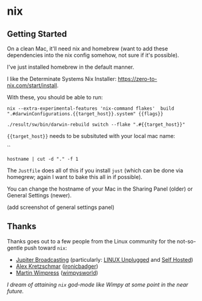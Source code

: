 # nix

## Getting Started

On a clean Mac, it'll need nix and homebrew (want to add these dependencies into the nix config somehow, not sure if it's possible).

I've just installed homebrew in the default manner.

I like the Determinate Systems Nix Installer: https://zero-to-nix.com/start/install.

With these, you should be able to run:

```
nix --extra-experimental-features 'nix-command flakes'  build ".#darwinConfigurations.{{target_host}}.system" {{flags}}

./result/sw/bin/darwin-rebuild switch --flake ".#{{target_host}}"
```

`{{target_host}}` needs to be subsituted with your local mac name:

``

```
hostname | cut -d "." -f 1
```

The `Justfile` does all of this if you install `just` (which can be done via homegrew; again I want to bake this all in if possible).

You can change the hostname of your Mac in the Sharing Panel (older) or General Settings (newer).

(add screenshot of general settings panel)

## Thanks

Thanks goes out to a few people from the Linux community for the not-so-gentle push toward `nix`:

- [Jupiter Broadcasting](https://www.jupiterbroadcasting.com) (particularly: [LINUX Unplugged](https://www.jupiterbroadcasting.com/show/linux-unplugged/) and [Self Hosted](https://www.jupiterbroadcasting.com/show/self-hosted/))
- [Alex Kretzschmar](https://blog.ktz.me) ([ironicbadger](https://github.com/ironicbadger?tab=repositories))
- [Martin Wimpress](https://wimpysworld.com) ([wimpysworld](https://github.com/wimpysworld))

*I dream of attaining `nix` god-mode like Wimpy at some point in the near future.*
